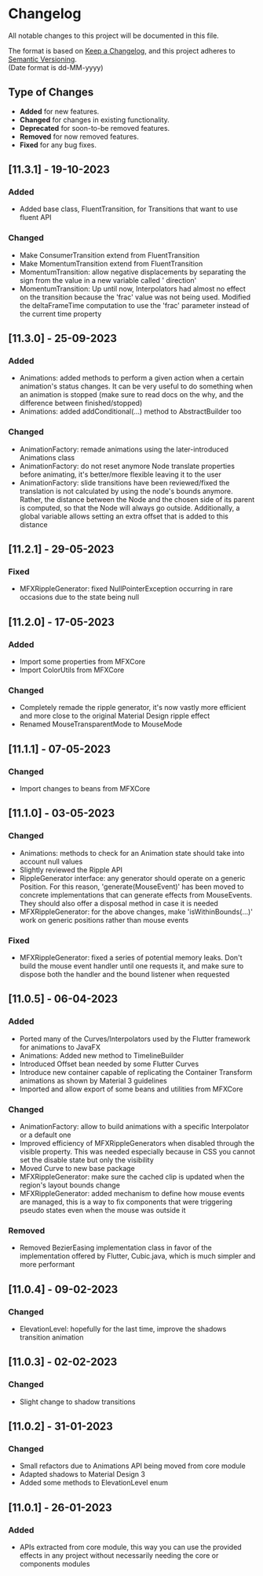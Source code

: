 # Changelog

All notable changes to this project will be documented in this file.

The format is based on [Keep a Changelog](https://keepachangelog.com/en/1.0.0/), and this project adheres
to [Semantic Versioning](https://semver.org/spec/v2.0.0.html).  
(Date format is dd-MM-yyyy)

## Type of Changes

- **Added** for new features.
- **Changed** for changes in existing functionality.
- **Deprecated** for soon-to-be removed features.
- **Removed** for now removed features.
- **Fixed** for any bug fixes.

[//]: ##[Unreleased]

## [11.3.1] - 19-10-2023

### Added

- Added base class, FluentTransition, for Transitions that want to use fluent API

### Changed

- Make ConsumerTransition extend from FluentTransition
- Make MomentumTransition extend from FluentTransition
- MomentumTransition: allow negative displacements by separating the sign from the value in a new variable called '
  direction'
- MomentumTransition: Up until now, Interpolators had almost no effect on the transition because the 'frac' value was
  not being used. Modified the deltaFrameTime computation to use the 'frac' parameter instead of the current time
  property

## [11.3.0] - 25-09-2023

### Added

- Animations: added methods to perform a given action when a certain animation's status changes. It can be very useful
  to do something when an animation is stopped (make sure to read docs on the why, and the difference between
  finished/stopped)
- Animations: added addConditional(...) method to AbstractBuilder too

### Changed

- AnimationFactory: remade animations using the later-introduced Animations class
- AnimationFactory: do not reset anymore Node translate properties before animating, it's better/more flexible leaving
  it to the user
- AnimationFactory: slide transitions have been reviewed/fixed the translation is not calculated by using the node's
  bounds anymore. Rather, the distance between the Node and the chosen side of its parent is computed, so that the Node
  will always go outside. Additionally, a global variable allows setting an extra offset that is added to this distance

## [11.2.1] - 29-05-2023

### Fixed

- MFXRippleGenerator: fixed NullPointerException occurring in rare occasions due to the state being null

## [11.2.0] - 17-05-2023

### Added

- Import some properties from MFXCore
- Import ColorUtils from MFXCore

### Changed

- Completely remade the ripple generator, it's now vastly more efficient and more close to the original Material Design
  ripple effect
- Renamed MouseTransparentMode to MouseMode

## [11.1.1] - 07-05-2023

### Changed

- Import changes to beans from MFXCore

## [11.1.0] - 03-05-2023

### Changed

- Animations: methods to check for an Animation state should take into account null values
- Slightly reviewed the Ripple API
- RippleGenerator interface: any generator should operate on a generic Position. For this reason, 'generate(MouseEvent)'
  has been moved to concrete implementations that can generate effects from MouseEvents. They should also offer a
  disposal method in case it is needed
- MFXRippleGenerator: for the above changes, make 'isWithinBounds(...)' work on generic positions rather than mouse
  events

### Fixed

- MFXRippleGenerator: fixed a series of potential memory leaks. Don't build the mouse event handler until one requests
  it, and make sure to dispose both the handler and the bound listener when requested

## [11.0.5] - 06-04-2023

### Added

- Ported many of the Curves/Interpolators used by the Flutter framework for animations to JavaFX
- Animations: Added new method to TimelineBuilder
- Introduced Offset bean needed by some Flutter Curves
- Introduce new container capable of replicating the Container Transform animations as shown by Material 3 guidelines
- Imported and allow export of some beans and utilities from MFXCore

### Changed

- AnimationFactory: allow to build animations with a specific Interpolator or a default one
- Improved efficiency of MFXRippleGenerators when disabled through the visible property. This was needed especially
  because in CSS you cannot set the disable state but only the visibility
- Moved Curve to new base package
- MFXRippleGenerator: make sure the cached clip is updated when the region's layout bounds change
- MFXRippleGenerator: added mechanism to define how mouse events are managed, this is a way to fix components that
  were triggering pseudo states even when the mouse was outside it

### Removed

- Removed BezierEasing implementation class in favor of the implementation offered by Flutter, Cubic.java, which is much
  simpler and more performant

## [11.0.4] - 09-02-2023

### Changed

- ElevationLevel: hopefully for the last time, improve the shadows transition animation

## [11.0.3] - 02-02-2023

### Changed

- Slight change to shadow transitions

## [11.0.2] - 31-01-2023

### Changed

- Small refactors due to Animations API being moved from core module
- Adapted shadows to Material Design 3
- Added some methods to ElevationLevel enum

## [11.0.1] - 26-01-2023

### Added

- APIs extracted from core module, this way you can use the provided effects in any project without necessarily needing
  the core or components modules
